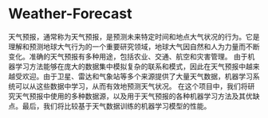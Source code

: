 # Weather-Forecast
天气预报，通常称为天气预报，是预测未来特定时间和地点大气状况的行为。它是理解和预测地球大气行为的一个重要研究领域，地球大气因自然和人为力量而不断变化。准确的天气预报有多种用途，包括农业、交通、航空和灾害管理。  由于机器学习方法能够在庞大的数据集中模拟复杂的联系和模式，因此在天气预报中越来越受欢迎。由于卫星、雷达和气象站等多个来源提供了大量天气数据，机器学习系统可以从这些数据中学习，从而有效地预测天气状况。  在这个项目中，我们将研究天气预报中使用的多种数据源，以及用于天气预报的各种机器学习方法及其优缺点。最后，我们将比较基于天气数据训练的机器学习模型的性能。
